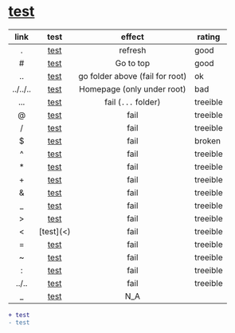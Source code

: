 # [test](subfolder/)

|   link   |       test       |             effect              | rating   |
| :------: | :--------------: | :-----------------------------: | -------- |
|    .     |    [test](.)     |             refresh             | good     |
|    \#    |    [test](#)     |            Go to top            | good     |
|    ..    |    [test](..)    | go folder above (fail for root) | ok       |
| ../../.. | [test](../../..) |   Homepage (only under root)    | bad      |
|   ...    |   [test](...)    |       fail (`...` folder)       | treeible |
|    @     |    [test](@)     |              fail               | treeible |
|    /     |    [test](/)     |              fail               | treeible |
|    $     |    [test]($)     |              fail               | broken   |
|    ^     |    [test](^)     |              fail               | treeible |
|    \*    |    [test](*)     |              fail               | treeible |
|    \+    |    [test](+)     |              fail               | treeible |
|    &     |    [test](&)     |              fail               | treeible |
|    _     |    [test](_)     |              fail               | treeible |
|    >     |    [test](>)     |              fail               | treeible |
|    <     |    [test](<)     |              fail               | treeible |
|    =     |    [test](=)     |              fail               | treeible |
|    ~     |    [test](~)     |              fail               | treeible |
|    :     |    [test](:)     |              fail               | treeible |
|  ../..   |  [test](../..)   |              fail               | treeible |
|    _     |    [test](_)     |               N_A               |          

```diff
+ test
- test
```